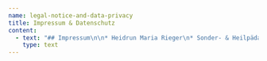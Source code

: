```yaml
---
name: legal-notice-and-data-privacy
title: Impressum & Datenschutz
content:
  - text: "## Impressum\n\n* Heidrun Maria Rieger\n* Sonder- & Heilpädagogin\n* Hetzdendorf, Wien, AT\n* +43 0123 4567 89\n* my@email.com\n\n## Datenschutz\n\n**Grundlegendes**\n\nDiese Datenschutzerklärung soll die Nutzer dieser Website über die Art, den Umfang und den Zweck der Erhebung und Verwendung personenbezogener Daten durch den Websitebetreiber Heidrun Maria Rieger informieren.\n\nWir nehmen Ihren Datenschutz sehr ernst und behandeln Ihre personenbezogenen Daten vertraulich und entsprechend der gesetzlichen Vorschriften. Da durch neue Technologien und die ständige Weiterentwicklung dieser Webseite Änderungen an dieser Datenschutzerklärung vorgenommen werden können, empfehlen wir Ihnen sich die Datenschutzerklärung in regelmäßigen Abständen wieder durchzulesen.\n\nDefinitionen der verwendeten Begriffe (z.B. “personenbezogene Daten” oder “Verarbeitung”) finden Sie in Art. 4 DSGVO.\n\n**Zugriffsdaten**\n\nWir, der Websitebetreiber bzw. Seitenprovider, erheben aufgrund unseres berechtigten Interesses (s. Art. 6 Abs. 1 lit. f. DSGVO) Daten über Zugriffe auf die Website und speichern diese als “Server-Logfiles” auf dem Server der Website ab. Folgende Daten werden so protokolliert:\n\n* Besuchte Website\n* Uhrzeit zum Zeitpunkt des Zugriffes\n* Menge der gesendeten Daten in Byte\n* Quelle/Verweis, von welchem Sie auf die Seite gelangten\n* Verwendeter Browser\n* Verwendetes Betriebssystem\n* Verwendete IP-Adresse\n\nDie Server-Logfiles werden für maximal 30 Tage gespeichert und anschließend gelöscht. Die Speicherung der Daten erfolgt aus Sicherheitsgründen, um z. B. Missbrauchsfälle aufklären zu können. Müssen Daten aus Beweisgründen aufgehoben werden, sind sie solange von der Löschung ausgenommen bis der Vorfall endgültig geklärt ist.\n\n**Reichweitenmessung & Cookies**\n\nDiese Website verwendet Cookies zur pseudonymisierten Reichweitenmessung, die entweder von unserem Server oder dem Server Dritter an den Browser des Nutzers übertragen werden. Bei Cookies handelt es sich um kleine Dateien, welche auf Ihrem Endgerät gespeichert werden. Ihr Browser greift auf diese Dateien zu. Durch den Einsatz von Cookies erhöht sich die Benutzerfreundlichkeit und Sicherheit dieser Website.\r\n\nFalls Sie nicht möchten, dass Cookies zur Reichweitenmessung auf Ihrem Endgerät gespeichert werden, können Sie dem Einsatz dieser Dateien hier widersprechen:\r\n\n* Cookie-Deaktivierungsseite der Netzwerkwerbeinitiative: [http://optout.networkadvertising.org/?c=1#!/\r](http://optout.networkadvertising.org/?c=1#!/)\n* Cookie-Deaktivierungsseite der US-amerikanischen Website: [http://optout.aboutads.info/?c=2#!/\r](http://optout.networkadvertising.org/?c=1#!/)\n* Cookie-Deaktivierungsseite der europäischen Website: [http://optout.networkadvertising.org/?c=1#!/\r](http://optout.networkadvertising.org/?c=1#!/)\n\nGängige Browser bieten die Einstellungsoption, Cookies nicht zuzulassen. Hinweis: Es ist nicht gewährleistet, dass Sie auf alle Funktionen dieser Website ohne Einschränkungen zugreifen können, wenn Sie entsprechende Einstellungen vornehmen.\n\n**Google Analytics**\n\nDiese Website nutzt aufgrund unserer berechtigten Interessen zur Optimierung und Analyse unseres Online-Angebots im Sinne des Art. 6 Abs. 1 lit. f. DSGVO den Dienst „Google Analytics“, welcher von der Google Inc. (1600 Amphitheatre Parkway Mountain View, CA 94043, USA) angeboten wird. Der Dienst (Google Analytics) verwendet „Cookies“ – Textdateien, welche auf Ihrem Endgerät gespeichert werden. Die durch die Cookies gesammelten Informationen werden im Regelfall an einen Google-Server in den USA gesandt und dort gespeichert.\r\n\nGoogle LLC hält das europäische Datenschutzrecht ein und ist unter dem Privacy-Shield-Abkommen zertifiziert: [https://www.privacyshield.gov/participant?id=a2zt000000001L5AAI&status=Active\r](https://www.privacyshield.gov/participant?id=a2zt000000001L5AAI&status=Active)\n\n\rAuf dieser Website greift die IP-Anonymisierung. Die IP-Adresse der Nutzer wird innerhalb der Mitgliedsstaaten der EU und des Europäischen Wirtschaftsraum und in den anderen Vertragsstaaten des Abkommens gekürzt. Nur in Einzelfällen wird die IP-Adresse zunächst ungekürzt in die USA an einen Server von Google übertragen und dort gekürzt. Durch diese Kürzung entfällt der Personenbezug Ihrer IP-Adresse. Die vom Browser übermittelte IP-Adresse des Nutzers wird nicht mit anderen von Google gespeicherten Daten kombiniert.\r\n\n\rIm Rahmen der Vereinbarung zur Auftragsdatenvereinbarung, welche wir als Websitebetreiber mit der Google Inc. geschlossen haben, erstellt diese mithilfe der gesammelten Informationen eine Auswertung der Websitenutzung und der Websiteaktivität und erbringt mit der Internetnutzung verbundene Dienstleistungen.\r\n\n\rDie von Google in unserem Auftrag erhobenen Daten werden genutzt, um die Nutzung unseres Online-Angebots durch die einzelnen Nutzer auswerten zu können, z. B. um Reports über die Aktivität auf der Website zu erstellen, um unser Online-Angebot zu verbessern.\r\n\n\rSie haben die Möglichkeit, die Speicherung der Cookies auf Ihrem Gerät zu verhindern, indem Sie in Ihrem Browser entsprechende Einstellungen vornehmen. Es ist nicht gewährleistet, dass Sie auf alle Funktionen dieser Website ohne Einschränkungen zugreifen können, wenn Ihr Browser keine Cookies zulässt.\r\n\n\rWeiterhin können Sie durch ein Browser-Plugin verhindern, dass die durch Cookies gesammelten Informationen (inklusive Ihrer IP-Adresse) an die Google Inc. gesendet und von der Google Inc. genutzt werden. Folgender Link führt Sie zu dem entsprechenden Plugin: [https://tools.google.com/dlpage/gaoptout?hl=de\r](https://tools.google.com/dlpage/gaoptout?hl=de)\n\n\rAlternativ verhindern Sie mit einem Klick auf diesen Link (WICHTIG: Opt-Out-Link einfügen), dass Google Analytics innerhalb dieser Website Daten über Sie erfasst. Mit dem Klick auf obigen Link laden Sie ein „Opt-Out-Cookie“ herunter. Ihr Browser muss die Speicherung von Cookies also hierzu grundsätzlich erlauben. Löschen Sie Ihre Cookies regelmäßig, ist ein erneuter Klick auf den Link bei jedem Besuch dieser Website vonnöten.\r\n\n\rHier finden Sie weitere Informationen zur Datennutzung durch die Google Inc.:\r\n\n* <https://policies.google.com/privacy/partners?hl=de> (Daten, die von Google-Partnern erhoben werden)\r\n* <https://adssettings.google.de/authenticated> (Einstellungen über Werbung, die Ihnen angezeigt wird)\r\n* <https://policies.google.com/technologies/ads?hl=de> (Verwendung von Cookies in Anzeigen)\n\n**Betroffenenrechte**\n\nDurch das Datenschutzrecht stehen Ihnen folgende Rechte zu:\n\n* **Auskunftsrecht**: Auf Anforderung erteilen wir Ihnen unentgeltlich Auskunft über den Umfang, die Herkunft und den/die Empfänger der gespeicherten Daten sowie den Zweck der Speicherung. Bei exzessiven Auskunftsbegehren (öfter als 4 mal pro Jahr) behalten wir uns die Verrechnung eines angemessenen Aufwandersatzes vor.\n* **Recht auf Berichtigung:** Sollten trotz unserer Bemühungen um Datenrichtigkeit und Aktualität falsche Informationen gespeichert sein, werden wir diese auf Ihre Aufforderung hin berichtigen.\n* **Löschung:** Wünschen Sie die Löschung von uns zu Ihrer Person gespeicherter Informationen, ersuchen wir Sie, uns dies mitzuteilen. Wir werden uns bemühen, Ihrem Wunsch umgehend nachzukommen. Unter bestimmten Voraussetzungen haben Sie ein Recht auf Löschung, etwa im Zusammenhang mit einem Widerspruch oder wenn Daten unrechtmäßig verarbeitet wurden.\n* **Einschränkung**: Sie können aus den Gründen, die einen Löschungsanspruch begründen, auch Einschränkung der Datenverarbeitung begehren – dann müssen die gespeicherten Daten gespeichert bleiben (zB zu Beweissicherungszwecken), dürfen aber nicht mehr anderweitig genutzt werden.\n* **Widerspruch/Widerruf:** Gegen Datenverarbeitung, die wir gestützt auf ein berechtigtes Interesse vornehmen, können Sie Widerspruch einlegen – soweit es um Datenverarbeitung für Direktwerbezwecke geht, wirkt dieses Widerspruchsrecht absolut. Abgegebene Einwilligungen können jederzeit schriftlich und kostenfrei widerrufen werden.\n* **Datenübertragbarkeit:** Wenn Sie die von Ihnen bekannt gegebenen Daten einem anderen Verantwortlichen übergeben wollen werden wir diese in einem elektronisch übertragbaren Format bereitstellen.\n* **Beschwerderecht bei der Datenschutzbehörde**: Wir weisen Sie weiters auf Ihr Beschwerderecht bei der Datenschutzbehörde hin: Sie haben das Recht auf Beschwerde bei einer Aufsichtsbehörde, insbesondere in dem Mitgliedstaat ihres Aufenthaltsorts, ihres Arbeitsplatzes oder des Orts des mutmaßlichen Verstoßes, wenn die betroffene Person der Ansicht ist, dass die Verarbeitung der sie betreffenden personenbezogenen Daten gegen diese Verordnung verstößt. Gerne können Sie sich aber auch jederzeit direkt an uns wenden.\n\nBitte haben Sie Verständnis, dass wir zu Ihrer eigenen Sicherheit nur Anfragen mit Identitätsnachweis beantworten können. Selbstverständlich werden wir Ihre übermittelten Dokumente nur zur Prüfung Ihrer Identität verwenden und nach Bearbeitung und Erfüllung Ihrer Anfrage umgehend löschen oder vernichten."
    type: text
---
```


